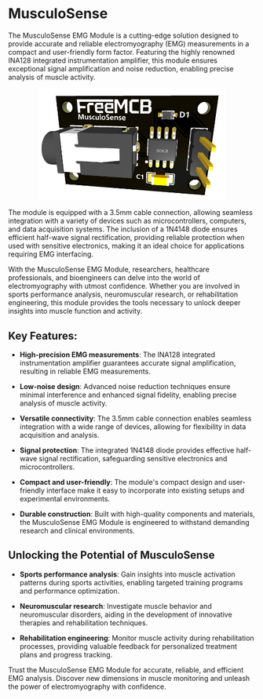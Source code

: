 # MusculoSense

The MusculoSense EMG Module is a cutting-edge solution designed to provide accurate and reliable electromyography (EMG) measurements in a compact and user-friendly form factor. Featuring the highly renowned INA128 integrated instrumentation amplifier, this module ensures exceptional signal amplification and noise reduction, enabling precise analysis of muscle activity.

<p align="center">
	<img src="assets/MusculoSense-Preview.png" width="380" />
</p>

The module is equipped with a 3.5mm cable connection, allowing seamless integration with a variety of devices such as microcontrollers, computers, and data acquisition systems. The inclusion of a 1N4148 diode ensures efficient half-wave signal rectification, providing reliable protection when used with sensitive electronics, making it an ideal choice for applications requiring EMG interfacing.

With the MusculoSense EMG Module, researchers, healthcare professionals, and bioengineers can delve into the world of electromyography with utmost confidence. Whether you are involved in sports performance analysis, neuromuscular research, or rehabilitation engineering, this module provides the tools necessary to unlock deeper insights into muscle function and activity.

## Key Features:

- **High-precision EMG measurements**: The INA128 integrated instrumentation amplifier guarantees accurate signal amplification, resulting in reliable EMG measurements.

- **Low-noise design**: Advanced noise reduction techniques ensure minimal interference and enhanced signal fidelity, enabling precise analysis of muscle activity.

- **Versatile connectivity**: The 3.5mm cable connection enables seamless integration with a wide range of devices, allowing for flexibility in data acquisition and analysis.

- **Signal protection**: The integrated 1N4148 diode provides effective half-wave signal rectification, safeguarding sensitive electronics and microcontrollers.

- **Compact and user-friendly**: The module's compact design and user-friendly interface make it easy to incorporate into existing setups and experimental environments.

- **Durable construction**: Built with high-quality components and materials, the MusculoSense EMG Module is engineered to withstand demanding research and clinical environments.

## Unlocking the Potential of MusculoSense

- **Sports performance analysis**: Gain insights into muscle activation patterns during sports activities, enabling targeted training programs and performance optimization.

- **Neuromuscular research**: Investigate muscle behavior and neuromuscular disorders, aiding in the development of innovative therapies and rehabilitation techniques.

- **Rehabilitation engineering**: Monitor muscle activity during rehabilitation processes, providing valuable feedback for personalized treatment plans and progress tracking.

Trust the MusculoSense EMG Module for accurate, reliable, and efficient EMG analysis. Discover new dimensions in muscle monitoring and unleash the power of electromyography with confidence.